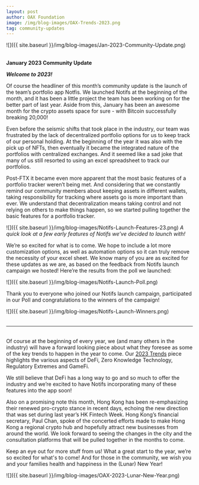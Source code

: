 ```yaml
---
layout: post
author: OAX Foundation
image: /img/blog-images/OAX-Trends-2023.png
tag: community-updates
---
```


![]({{ site.baseurl }}/img/blog-images/Jan-2023-Community-Update.png)

<br><b>January 2023 Community Update</b>

<b><i>Welcome to 2023!</b></i>

Of course the headliner of this month’s community update is the launch of the team’s portfolio app Notfis. We launched Notifs at the beginning of the month, and it has been a little project the team has been working on for the better part of last year. Aside from this, January has been an awesome month for the crypto assets space for sure - with Bitcoin successfully breaking 20,000! 

Even before the seismic shifts that took place in the industry, our team was frustrated by the lack of decentralized portfolio options for us to keep track of our personal holding. At the beginning of the year it was also with the pick up of NFTs, then eventually it became the integrated nature of the portfolios with centralized exchanges. And it seemed like a sad joke that many of us still resorted to using an excel spreadsheet to track our portfolios. 

Post-FTX it became even more apparent that the most basic features of a portfolio tracker weren’t being met. And considering that we constantly remind our community members about keeping assets in different wallets, taking responsibility for tracking where assets go is more important than ever. We understand that decentralization means taking control and not relying on others to make things happen, so we started pulling together the basic features for a portfolio tracker.

![]({{ site.baseurl }}/img/blog-images/Notifs-Launch-Features-23.png)
<i>A quick look at a few early features of Notifs we’ve decided to launch with!</i>

We’re so excited for what is to come. We hope to include a lot more customization options, as well as automation options so it can truly remove the necessity of your excel sheet. We know many of you are as excited for these updates as we are, as based on the feedback from Notifs launch campaign we hosted! Here’re the results from the poll we launched:

![]({{ site.baseurl }}/img/blog-images/Notifs-Launch-Poll.png)

Thank you to everyone who joined our Notifs launch campaign, participated in our Poll and congratulations to the winners of the campaign!

![]({{ site.baseurl }}/img/blog-images/Notifs-Launch-Winners.png)<br><br>

***

<br>Of course at the beginning of every year, we (and many others in the industry) will have a forward looking piece about what they foresee as some of the key trends to happen in the year to come. Our <a href="https://www.oax.org/2023/01/12/Trends-Heading-into-2023.html">2023 Trends</a> piece highlights the various aspects of DeFi, Zero Knowledge Technology, Regulatory Extremes and GameFi.

We still believe that DeFi has a long way to go and so much to offer the industry and we’re excited to have Notifs incorporating many of these features into the app soon!

Also on a promising note this month, Hong Kong has been re-emphasizing their renewed pro-crypto stance in recent days, echoing the new direction that was set during last year’s HK Fintech Week. Hong Kong’s financial secretary, Paul Chan, spoke of the concerted efforts made to make Hong Kong a regional crypto hub and hopefully attract new businesses from around the world. We look forward to seeing the changes in the city and the consultation platforms that will be pulled together in the months to come. 

Keep an eye out for more stuff from us! What a great start to the year, we’re so excited for what's to come! And for those in the community, we wish you and your families health and happiness in the (Lunar) New Year!

![]({{ site.baseurl }}/img/blog-images/OAX-2023-Lunar-New-Year.png)
